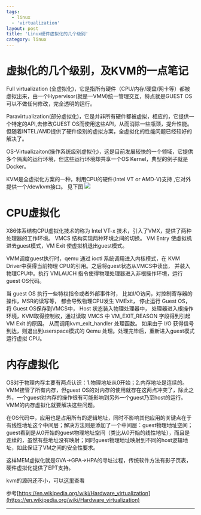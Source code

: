 ```yaml
---
tags:
  - linux
  - 'virtualization'
layout: post
title: 'Linux硬件虚拟化的几个级别'
category: linux
---
```

# 虚拟化的几个级别，及KVM的一点笔记

<!--more-->

Full virtualization (全虚拟化)，它是指所有硬件（CPU/内存/硬盘/网卡等）都被虚拟出来，由一个Hypervisor(就是一VMM)统一管理交互，特点就是GUEST OS可以不做任何修改，完全透明的运行。


Paravirtualization(部分虚拟化)，它是并非所有硬件都被虚拟，相应的，它提供一个特定的API,去修改GUEST OS而使用这些API，从而消除一些瓶颈，提升性能。但随着INTEL/AMD提供了硬件级别的虚拟方案，全虚拟化的性能问题已经较好的解决了。


OS-Virtualizaiton(操作系统级别虚拟化)，这是目前发展较快的一个领域，它提供多个隔离的运行环境，但这些运行环境却共享一个OS Kernel，典型的例子就是Docker。





KVM是全虚拟化方案的一种，利用CPU的硬件(Intel VT or AMD-V)支持 ,它对外提供一个/dev/kvm接口。
见下图
![](/assets/kvm/kvm_arch_map.jpg)


# CPU虚拟化

X86体系结构CPU虚拟化技术的称为 Intel VT-x 技术，引入了VMX，提供了两种处理器的工作环境。 VMCS 结构实现两种环境之间的切换。 VM Entry 使虚拟机进去guest模式，VM Exit 使虚拟机退出guest模式。

VMM调度guest执行时，qemu 通过 ioctl 系统调用进入内核模式，在 KVM Driver中获得当前物理 CPU的引用。之后将guest状态从VMCS中读出， 并装入物理CPU中。执行 VMLAUCH 指令使得物理处理器进入非根操作环境，运行guest OS代码。

当 guest OS 执行一些特权指令或者外部事件时， 比如I/O访问，对控制寄存器的操作，MSR的读写等， 都会导致物理CPU发生 VMExit， 停止运行 Guest OS，将 Guest OS保存到VMCS中， Host 状态装入物理处理器中， 处理器进入根操作环境，KVM取得控制权，通过读取 VMCS 中 VM_EXIT_REASON 字段得到引起 VM Exit 的原因。 从而调用kvm_exit_handler 处理函数。 如果由于 I/O 获得信号到达，则退出到userspace模式的 Qemu 处理。处理完毕后，重新进入guest模式运行虚拟 CPU。

# 内存虚拟化

OS对于物理内存主要有两点认识：1.物理地址从0开始；2.内存地址是连续的。VMM接管了所有内存，但guest OS的对内存的使用就存在这两点冲突了，除此之外，一个guest对内存的操作很有可能影响到另外一个guest乃至host的运行。VMM的内存虚拟化就要解决这些问题。

在OS代码中，应用也是占用所有的逻辑地址，同时不影响其他应用的关键点在于有线性地址这个中间层；解决方法则是添加了一个中间层：guest物理地址空间；guest看到是从0开始的guest物理地址空间（类比从0开始的线性地址），而且是连续的，虽然有些地址没有映射；同时guest物理地址映射到不同的host逻辑地址，如此保证了VM之间的安全性要求。

这样MEM虚拟化就是GVA->GPA->HPA的寻址过程，传统软件方法有影子页表，硬件虚拟化提供了EPT支持。


kvm的源码还不小，可以[这里](http://git.kernel.org/cgit/virt/kvm/kvm.git)查看









参考[https://en.wikipedia.org/wiki/Hardware_virtualization](https://en.wikipedia.org/wiki/Hardware_virtualization)


---
